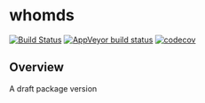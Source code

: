 # whomds

[![Build Status](https://travis-ci.com/lindsayevanslee/whomds.svg?branch=master)](https://travis-ci.com/lindsayevanslee/whomds)
[![AppVeyor build status](https://ci.appveyor.com/api/projects/status/github/lindsayevanslee/whomds?branch=master&svg=true)](https://ci.appveyor.com/project/lindsayevanslee/whomds)
[![codecov](https://codecov.io/gh/lindsayevanslee/whomds/branch/master/graph/badge.svg)](https://codecov.io/gh/lindsayevanslee/whomds)

## Overview

A draft package version